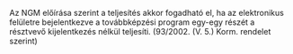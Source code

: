 Az NGM előírása szerint a teljesítés akkor fogadható el, ha az elektronikus felületre bejelentkezve a továbbképzési program egy-egy részét a résztvevő kijelentkezés nélkül teljesíti. (93/2002. (V. 5.) Korm. rendelet szerint)
